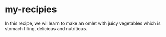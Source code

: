 # my-recipies
In this recipe, we wil learn to make an omlet with juicy vegetables which is stomach filing, delicious and nutritious.
